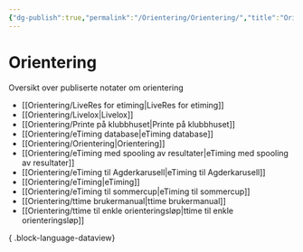```yaml
---
{"dg-publish":true,"permalink":"/Orientering/Orientering/","title":"Orientering"}
---
```



# Orientering

Oversikt over publiserte notater om orientering
- [[Orientering/LiveRes for etiming\|LiveRes for etiming]]
- [[Orientering/Livelox\|Livelox]]
- [[Orientering/Printe på klubbhuset\|Printe på klubbhuset]]
- [[Orientering/eTiming database\|eTiming database]]
- [[Orientering/Orientering\|Orientering]]
- [[Orientering/eTiming med spooling av resultater\|eTiming med spooling av resultater]]
- [[Orientering/eTiming til Agderkarusell\|eTiming til Agderkarusell]]
- [[Orientering/eTiming\|eTiming]]
- [[Orientering/eTiming til sommercup\|eTiming til sommercup]]
- [[Orientering/ttime brukermanual\|ttime brukermanual]]
- [[Orientering/ttime til enkle orienteringsløp\|ttime til enkle orienteringsløp]]

{ .block-language-dataview}